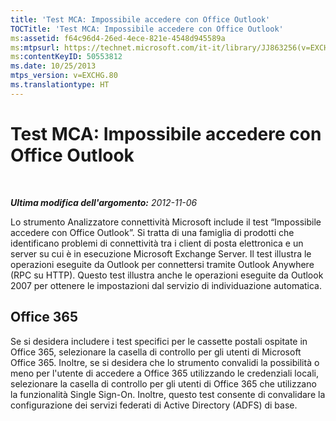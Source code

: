 ```yaml
---
title: 'Test MCA: Impossibile accedere con Office Outlook'
TOCTitle: 'Test MCA: Impossibile accedere con Office Outlook'
ms:assetid: f64c96d4-26ed-4ece-821e-4548d945589a
ms:mtpsurl: https://technet.microsoft.com/it-it/library/JJ863256(v=EXCHG.80)
ms:contentKeyID: 50553812
ms.date: 10/25/2013
mtps_version: v=EXCHG.80
ms.translationtype: HT
---
```


# Test MCA: Impossibile accedere con Office Outlook

 

***Ultima modifica dell'argomento:** 2012-11-06*

Lo strumento Analizzatore connettività Microsoft include il test “Impossibile accedere con Office Outlook”. Si tratta di una famiglia di prodotti che identificano problemi di connettività tra i client di posta elettronica e un server su cui è in esecuzione Microsoft Exchange Server. Il test illustra le operazioni eseguite da Outlook per connettersi tramite Outlook Anywhere (RPC su HTTP). Questo test illustra anche le operazioni eseguite da Outlook 2007 per ottenere le impostazioni dal servizio di individuazione automatica.

## Office 365

Se si desidera includere i test specifici per le cassette postali ospitate in Office 365, selezionare la casella di controllo per gli utenti di Microsoft Office 365. Inoltre, se si desidera che lo strumento convalidi la possibilità o meno per l'utente di accedere a Office 365 utilizzando le credenziali locali, selezionare la casella di controllo per gli utenti di Office 365 che utilizzano la funzionalità Single Sign-On. Inoltre, questo test consente di convalidare la configurazione dei servizi federati di Active Directory (ADFS) di base.

